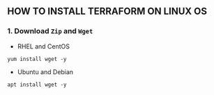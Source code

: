 ## HOW TO INSTALL TERRAFORM ON LINUX OS

### 1. Download `Zip` and `Wget`

* RHEL and CentOS
```
yum install wget -y
```

* Ubuntu and Debian
```
apt install wget -y
```
